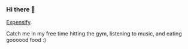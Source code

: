 ### Hi there 👋

[Expensify](https://use.expensify.com/).

Catch me in my free time hitting the gym, listening to music, and eating goooood food :)
